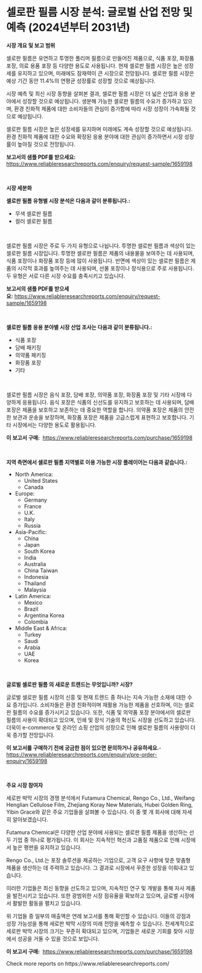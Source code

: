 <p><h1>셀로판 필름 시장 분석: 글로벌 산업 전망 및 예측 (2024년부터 2031년)</h1></p><p><strong>시장 개요 및 보고 범위</strong></p>
<p><p>셀로판 필름은 유연하고 투명한 폴리머 필름으로 만들어진 제품으로, 식품 포장, 화장품 포장, 의료 용품 포장 등 다양한 용도로 사용됩니다. 현재 셀로판 필름 시장은 높은 성장세를 유지하고 있으며, 미래에도 잠재력이 큰 시장으로 전망됩니다. 셀로판 필름 시장은 예상 기간 동안 11.4%의 연평균 성장률로 성장할 것으로 예상됩니다.</p><p>시장 예측 및 최신 시장 동향을 살펴본 결과, 셀로판 필름 시장은 더 넓은 산업과 응용 분야에서 성장할 것으로 예상됩니다. 생분해 가능한 셀로판 필름의 수요가 증가하고 있으며, 환경 친화적 제품에 대한 소비자들의 관심이 증가함에 따라 시장 성장이 가속화될 것으로 예상됩니다.</p><p>셀로판 필름 시장은 높은 성장세를 유지하며 미래에도 계속 성장할 것으로 예상됩니다.환경 친화적 제품에 대한 수요와 확장된 응용 분야에 대한 관심이 증가하면서 시장 성장률이 높아질 것으로 전망됩니다.</p></p>
<p><strong>보고서의 샘플 PDF를 받으세요:</strong> <a href="https://www.reliableresearchreports.com/enquiry/request-sample/1659198">https://www.reliableresearchreports.com/enquiry/request-sample/1659198</a></p>
<p>&nbsp;</p>
<p><strong>시장 세분화</strong></p>
<p><strong>셀로판 필름 유형별 시장 분석은 다음과 같이 분류됩니다.:</strong></p>
<p><ul><li>무색 셀로판 필름</li><li>컬러 셀로판 필름</li></ul></p>
<p>&nbsp;</p>
<p><p>셀로판 필름 시장은 주로 두 가지 유형으로 나뉩니다. 투명한 셀로판 필름과 색상이 있는 셀로판 필름 시장입니다. 투명한 셀로판 필름은 제품의 내용물을 보여주는 데 사용되며, 식품 포장이나 화장품 포장 등에 많이 사용됩니다. 반면에 색상이 있는 셀로판 필름은 제품의 시각적 효과를 높여주는 데 사용되며, 선물 포장이나 장식용으로 주로 사용됩니다. 두 유형은 서로 다른 시장 수요를 충족시키고 있습니다.</p></p>
<p><strong>보고서의 샘플 PDF를 받으세요:</strong>&nbsp;<a href="https://www.reliableresearchreports.com/enquiry/request-sample/1659198">https://www.reliableresearchreports.com/enquiry/request-sample/1659198</a></p>
<p>&nbsp;</p>
<p><strong> 셀로판 필름 응용 분야별 시장 산업 조사는 다음과 같이 분류됩니다.:</strong></p>
<p><ul><li>식품 포장</li><li>담배 패키징</li><li>의약품 패키징</li><li>화장품 포장</li><li>기타</li></ul></p>
<p>&nbsp;</p>
<p><p>셀로판 필름 시장은 음식 포장, 담배 포장, 의약품 포장, 화장품 포장 및 기타 시장에 다양하게 응용됩니다. 음식 포장은 식품의 신선도를 유지하고 보호하는 데 사용되며, 담배 포장은 제품을 보호하고 보존하는 데 중요한 역할을 합니다. 의약품 포장은 제품의 안전한 보관과 운송을 보장하며, 화장품 포장은 제품을 고급스럽게 표현하고 보호합니다. 기타 시장에서는 다양한 용도로 활용됩니다.</p></p>
<p><strong>이 보고서 구매:</strong>&nbsp; <a href="https://www.reliableresearchreports.com/purchase/1659198">https://www.reliableresearchreports.com/purchase/1659198</a></p>
<p>&nbsp;</p>
<p><strong>지역 측면에서 셀로판 필름 지역별로 이용 가능한 시장 플레이어는 다음과 같습니다.:</strong></p>
<p><ul>
    <li>
        North America:
        <ul>
            <li>United States</li>
            <li>Canada</li>
        </ul>
    </li>
    <li>
        Europe:
        <ul>
            <li>Germany</li>
            <li>France</li>
            <li>U.K.</li>
            <li>Italy</li>
            <li>Russia</li>
        </ul>
    </li>
    <li>
        Asia-Pacific:
        <ul>
            <li>China</li>
            <li>Japan</li>
            <li>South Korea</li>
            <li>India</li>
            <li>Australia</li>
            <li>China Taiwan</li>
            <li>Indonesia</li>
            <li>Thailand</li>
            <li>Malaysia</li>
        </ul>
    </li>
    <li>
        Latin America:
        <ul>
            <li>Mexico</li>
            <li>Brazil</li>
            <li>Argentina Korea</li>
            <li>Colombia</li>
        </ul>
    </li>
    <li>
        Middle East & Africa:
        <ul>
            <li>Turkey</li>
            <li>Saudi</li>
            <li>Arabia</li>
            <li>UAE</li>
            <li>Korea</li>
        </ul>
    </li>
    </ul></p>
<p>&nbsp;</p>
<p><strong>글로벌 셀로판 필름 의 새로운 트렌드는 무엇입니까? 시장?</strong></p>
<p><p>글로벌 셀로판 필름 시장의 신흥 및 현재 트렌드 중 하나는 지속 가능한 소재에 대한 수요 증가입니다. 소비자들은 환경 친화적이며 재활용 가능한 제품을 선호하며, 이는 셀로판 필름의 수요를 증가시키고 있습니다. 또한, 식품 및 의약품 포장 분야에서의 셀로판 필름의 사용이 확대되고 있으며, 인쇄 및 장식 기술의 혁신도 시장을 선도하고 있습니다. 더욱이 e-commerce 및 온라인 쇼핑 산업의 성장으로 인해 셀로판 필름의 사용량이 더욱 증가할 전망입니다.</p></p>
<p><strong>이 보고서를 구매하기 전에 궁금한 점이 있으면 문의하거나 공유하세요.</strong>- <a href="https://www.reliableresearchreports.com/enquiry/pre-order-enquiry/1659198">https://www.reliableresearchreports.com/enquiry/pre-order-enquiry/1659198</a></p>
<p>&nbsp;</p>
<p><strong>주요 시장 참여자</strong></p>
<p><p>세로판 박막 시장의 경쟁 분석에서 Futamura Chemical, Rengo Co., Ltd., Weifang Henglian Cellulose Film, Zhejiang Koray New Materials, Hubei Golden Ring, Yibin Grace와 같은 주요 기업들을 살펴볼 수 있습니다. 이 중 몇 개 회사에 대해 자세히 알아보겠습니다.</p><p>Futamura Chemical은 다양한 산업 분야에 사용되는 셀로판 필름 제품을 생산하는 선두 기업 중 하나로 평가됩니다. 이 회사는 지속적인 혁신과 고품질 제품으로 인해 시장에서 높은 평판을 유지하고 있습니다.</p><p>Rengo Co., Ltd.는 포장 솔루션을 제공하는 기업으로, 고객 요구 사항에 맞춘 맞춤형 제품을 생산하는 데 주력하고 있습니다. 그 결과로 시장에서 꾸준한 성장을 이뤄내고 있습니다.</p><p>이러한 기업들은 최신 동향을 선도하고 있으며, 지속적인 연구 및 개발을 통해 자사 제품을 발전시키고 있습니다. 또한 광범위한 시장 점유율을 확보하고 있으며, 글로벌 시장에서 활발한 활동을 펼치고 있습니다.</p><p>위 기업들 중 일부의 매출액은 연례 보고서를 통해 확인할 수 있습니다. 이들의 강점과 성장 가능성을 통해 세로판 박막 시장의 미래 전망을 예측할 수 있습니다. 전세계적으로 세로판 박막 시장의 크기는 꾸준히 확대되고 있으며, 기업들은 새로운 기회를 찾아 시장에서 성공을 거둘 수 있을 것으로 보입니다.</p></p>
<p><strong>이 보고서 구매:</strong>&nbsp;&nbsp;<a href="https://www.reliableresearchreports.com/purchase/1659198">https://www.reliableresearchreports.com/purchase/1659198</a></p>
<p>Check more reports on https://www.reliableresearchreports.com/</p>
